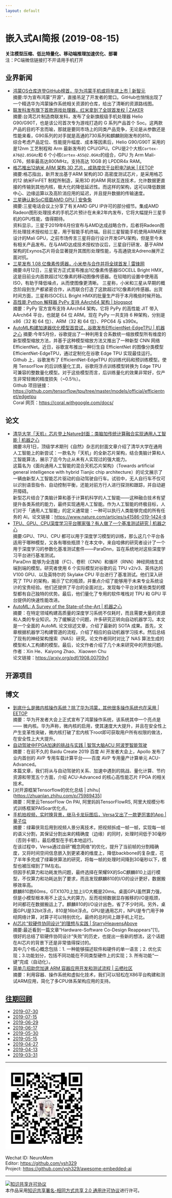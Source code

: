 ```yaml
---
layout: default
---
```


# 嵌入式AI简报 (2019-08-15)

**关注模型压缩、低比特量化、移动端推理加速优化、部署**  
<font>注：PC端微信链接打不开请用手机打开</font>


## 业界新闻 


- [鸿蒙OS仓库连登GitHub榜首，华为鸿蒙手机或将年底上市 | 新智元](https://mp.weixin.qq.com/s/N6CVzM1jlQXioaEvifN0Uw)  
摘要:华为宣布鸿蒙“开源”，直接吊足了开发者的胃口。GitHub也悄悄出现了一个精选华为鸿蒙操作系统相关资源的仓库，给出了清晰的资源路线图。  
- [联发科发布旗下首款游戏处理器，红米拿到了全球首发权 | ZAKER](http://www.myzaker.com/article/5d416bad8e9f097dca40e6d7/)  
摘要:台湾芯片制造商联发科，发布了全新旗舰级手机处理器 Helio G90/G90T，也是该公司首次专为游戏打造的 G 系列产品首个 Soc。这两款产品的目的不言而喻，那就是要同市场上的同类产品竞争，无论是从参数还是性能来看，G90系列的对手就是高通的730系列和麒麟刚刚发布的810。  
综合考虑产品定位、性能提升幅度、成本等因素后，Helio G90/G90T 采用的是12nm 工艺制程和 Arm 最新发布的 CPU/GPU。CPU是2个大核`Cortex-A76@2.05GHz`和 6 个小核`Cortex-A55@2.0GHz`的组合，GPU 为 Arm Mali-G76，频率最高达800MHz。支持高达 10GB 的 LPDDR4x RAM。  
- [格芯推出12纳米 ARM 架构 3D 芯片，成熟度优于台积电7纳米 | EETOP](https://mp.weixin.qq.com/s/RK82PXhW4-gXRecxMhusNg)  
摘要:格芯指出，新开发出基于ARM 架构的3D 高密度测试芯片，是采用格芯的12 纳米FinFET 制程所制造，采用3D 的ARM 网状互连技术，允许数据更直接的传输到其他内核，极大化的降低延迟性。而这样的架构，这可以降低数据中心、边缘运算以及高阶消应用的延迟，并且提升数据的传输速度。
- [三星确认新SoC搭载AMD GPU | 安兔兔](https://mp.weixin.qq.com/s/zVWj0yT2S88nt5CpkTfgzQ)  
摘要:三星电话会议上分享了有关AMD GPU IP许可的部分细节。集成AMD Radeon图形处理技术的手机芯片预计在未来2年内发布，它将大幅提升三星手机的GPU性能，值得期待。  
资料显示，三星于2019年6月份宣布与AMD达成战略合作，后者将Radeon图形处理技术授权给三星，用于智能手机终端。目前三星智能手机使用ARM研发设计的Mali GPU，之前市场传言三星将自行设计开发GPU架构，但是至今未有相关产品发布。在与AMD达成技术授权协议后，三星自行研发、基于ARM架构的Exynos芯片将会显著提升其图形处理性能，与高通骁龙Adreno展开正面对抗。  
- [三星发布 1.08 亿像素传感器，小米参与合作并将全球首发 | 雷锋网](https://mp.weixin.qq.com/s/SeCyx8AP8aofjXR5Qx6AHw)  
摘要:8月12日，三星官方正式宣布推出1亿像素传感器ISOCELL Bright HMX，这是目前业内首款超过1亿像素的移动图像传感器。在较暗的设置中使用高ISO，有助于降低噪点，从而使图像更清晰。
三星称，小米和三星从早期的概念阶段到生产都紧密合作，从而联合打造了这款超过1亿像素的传感器。出货时间方面，三星称ISOCELL Bright HMX的批量生产将于本月晚些时候开始。  
- [高性能 Python 解释器 PyPy 支持 AArch64 架构 | blogspot](https://morepypy.blogspot.com/2019/07/pypy-jit-for-aarch64.html)  
摘要：PyPy 官方宣布支持 AArch64 架构，它将 PyPy 的高性能 JIT 带入 AArch64 平台，也就是 64 位 ARM。现在 PyPy 一共支持 6 种架构，分别是 x86（32 和 64 位）、ARM（32 和 64 位）、PPC64 与 s390x。  
- [AutoML构建加速器优化模型首尝试，谷歌发布EfficientNet-EdgeTPU | 机器之心](https://mp.weixin.qq.com/s/1zXN5gYC1-XQ6thZi7ADRg)
摘要:今年5月份，谷歌提出了一种利用复合系数统一缩放模型所有维度的新型模型缩放方法，并基于这种模型缩放方法又推出了一种新型 CNN 网络 EfficientNet。近日，谷歌宣布推出一种衍生自 EfficientNet 的图像分类模型 EfficientNet-EdgeTPU，通过定制化在谷歌 Edge TPU 实现最佳运行。  
Github 上，谷歌发布了 EfficientNet-EdgeTPU 的训练代码和预训练模型。使用 TensorFlow 的后训练量化工具，谷歌将浮点训练模型转换为 Edge TPU 可兼容的整数量化模型。对于这些模型而言，后训练量化的效果非常好，仅产生非常轻微的精度损失（~0.5％）。  
Github 项目链接：https://github.com/tensorflow/tpu/tree/master/models/official/efficientnet/edgetpu  
Coral 网页：https://coral.withgoogle.com/docs/  

## 论文

- [清华大学「天机」芯片登上Nature封面：类脑加传统计算融合实现通用人工智能 | 机器之心](https://mp.weixin.qq.com/s/dEFG9VhkVc0i6fYc-B6tiA)  
摘要:8月1日，顶级学术期刊《自然》杂志的封面文章介绍了清华大学在通用人工智能上的新尝试：一款名为「天机」的全新芯片架构，结合类脑计算和人工智能算法，展示了迄今为止从未有人实现过的强大能力。  
这篇名为《面向通用人工智能的混合天机芯片架构》（Towards artificial general intelligence with hybrid Tianjic chip architecture）的论文展示了一辆由新型人工智能芯片驱动的自动驾驶自行车。试验中，无人自行车不仅可以识别语音指令、自动控制平衡，还能对前方行人进行探测和跟踪，并自动避开障碍。  
新型芯片结合了类脑计算和基于计算机科学的人工智能——这种融合技术有望提升各类系统的能力，最终实现通用人工智能。作为人工智能的终极目标，人们对于「通用人工智能」的定义通常是：一种可以执行人类能够完成的所有任务的 AI。论文链接：https://www.nature.com/articles/s41586-019-1424-8  
- [TPU、GPU、CPU深度学习平台哪家强？有人做了一个基准测试研究 | 机器之心](https://mp.weixin.qq.com/s/HRhgqIDqs3wTXuUfr59yYQ)  
摘要:GPU、TPU、CPU 都可以用于深度学习模型的训练，那么这几个平台各适用于哪种模型，又各有哪些瓶颈？在本文中，来自哈佛的研究者设计了一个用于深度学习的参数化基准测试套件——ParaDnn，旨在系统地对这些深度学习平台进行基准测试。  
ParaDnn 能够为全连接（FC）、卷积（CNN）和循环（RNN）神经网络生成端到端的模型。研究者使用 6 个实际模型对谷歌的云 TPU v2/v3、英伟达的 V100 GPU、以及英特尔的 Skylake CPU 平台进行了基准测试。他们深入研究了 TPU 的架构，揭示了它的瓶颈，并重点介绍了能够用于未来专业系统设计的宝贵经验。他们还提供了平台的全面对比，发现每个平台对某些类型的模型都有自己独特的优势。最后，他们量化了专用的软件堆栈对 TPU 和 GPU 平台提供的快速性能改进。  
- [AutoML: A Survey of the State-of-the-Art | 机器之心](https://mp.weixin.qq.com/s/ez3W9Gk1xQuP1r38cTm09A)   
摘要：在特定领域构建高质量的深度学习系统不仅耗时，而且需要大量的资源和人类的专业知识。为了缓解这个问题，许多研究正转向自动机器学习。本文是一个全面的 AutoML 论文综述文章，介绍了最新的 SOTA 成果。首先，文章根据机器学习构建管道的流程，介绍了相应的自动机器学习技术。然后总结了现有的神经架构搜索（NAS）研究。论文作者同时对比了 NAS 算法生成的模型和人工构建的模型。最后，论文作者介绍了几个未来研究中的开放问题。作者：Xin He、Kaiyong Zhao、Xiaowen Chu  
论文链接：https://arxiv.org/pdf/1908.00709v1  


## 开源项目


## 博文


- [到底什么是微内核操作系统？除了华为鸿蒙，其他很多操作系统也在采用 | EETOP](https://mp.weixin.qq.com/s/-e4ueSlAMpkuUgBWEeyRSw)  
摘要：华为开发者大会上正式宣布了鸿蒙操作系统，该系统其中一个亮点是 —— 微内核。华为声称，微内核的启用，使其速度大大提升，并且在安全性上产生变革性突破，微内核打破了宏内核下root即可获取用户所有权限的做法，在安全性上大大提升。  
- [自动驾驶中FPGA加速的挑战与实践 | 智驾大脑ACU 阿波罗智能驾驶](https://mp.weixin.qq.com/s/Xp-mJHkEjE5AYlleIIO8nw)  
摘要：在前不久的 Baidu Create 2019 百度 AI 开发者大会上，Apollo 发布了业内首创的 AVP 专用车载计算平台——百度 AVP 专用量产计算单元 ACU-Advanced。   
本篇文章，我们将从与自动驾驶的关系、加速中遇到的挑战、量化计算、节约资源和带宽五个方面，介绍 ACU-Advanced 的核心高性能芯片 FPGA 的相关技术。    
- [对开源框架Tensorflow的优化总结 | zhihu](https://zhuanlan.zhihu.com/p/75989435]   
摘要：阿里云TensorFlow On PAI, 阿里妈妈TensorFlowRS, 阿里大规模分布式训练框架PAISoar优化点。  
- [手机拍视频，实时换背景，继马卡龙玩图后，Versa又出了一款更厉害的App | 量子位](https://mp.weixin.qq.com/s/ELW65ParTN2lZRP1cap9_A)  
摘要：绿幕侠背后用到视频人景分离技术，把视频拆成一帧一帧，实现每一帧的语义分割，其保证分割出来的精确度（边缘）的同时，处理时间低于30毫秒（否则卡顿）。最后模型在手机本地运行。  
在该过程中，Versa通过自研“概念网络”的优化，提升了当前帧的分割精确度，又将时间空间信息嵌入到更紧凑的维度上，降低backbone的复杂度，花了半年多完成了绿幕侠算法的研究，将每一帧的处理时间降到30毫秒以下，模型也被压缩到了1M左右。  
但因手机算力和功耗发热问题，最终选择在荣耀9X的SoC麒麟810上运行模型，不仅算力和功耗达到了要求，而且发现麒麟810的I/O的设计更好，数据搬移效率高。  
麒麟810跑60ms，GTX1070上加上I/O大概是20ms。桌面GPU虽然算力强，但是小模型根本用不上这么大的算力，反而视频数据显存搬移的I/O是瓶颈，时间都花在数据搬运上了。麒麟810的I/O设计出色，省了不少时间。另外，桌面GPU是32bit浮点，810是16bit浮点。GPU是通用芯片，NPU是专门用于神经网络计算，对算子可以特别优化。最终的总时间上跟手机上可比。 
- [AI芯片“软硬件协同设计”的理想与实践 | StarryHeavensAbove](https://mp.weixin.qq.com/s/Bx-9eYkIlay8f494XXDh-Q)  
摘要:最近看到一篇文章“Hardware-Software Co-Design Reappears”[1]，很好的总结了软硬件协同设计“失败”的历史，也提出一些新的想法，这个话题在AI芯片的背景下还是非常值得探讨的。  
其中几个核心概念包括：1. 一种能够描述软件和硬件的单一语言；2. 优化实现；3.功能划分，包括不同功能在不同类型硬件上的实现；3. 所有功能“一键”完成（自动化）。   
- [简单几招助您加速 ARM 容器应用开发和测试流程 | 云栖社区](https://mp.weixin.qq.com/s/VlclUdR3yDpr2-Lyo1fagA)  
摘要：利用容器、操作系统和虚拟化技术，我们可以轻松在X86平台构建和测试ARM应用，简化了多CPU体系架构应用的支持。

## [往期回顾](https://github.com/ysh329/awesome-embedded-ai)

- [2019-07-30](https://github.com/ysh329/awesome-embedded-ai/blob/master/embedded-ai-report/2019-07-30.md)
- [2019-07-15](https://github.com/ysh329/awesome-embedded-ai/blob/master/embedded-ai-report/2019-07-15.md)
- [2019-06-29](https://github.com/ysh329/awesome-embedded-ai/blob/master/embedded-ai-report/2019-06-29.md)
- [2019-06-17](https://github.com/ysh329/awesome-embedded-ai/blob/master/embedded-ai-report/2019-06-17.md)
- [2019-05-30](https://github.com/ysh329/awesome-embedded-ai/blob/master/embedded-ai-report/2019-05-30.md)  
- [2019-05-15](https://github.com/ysh329/awesome-embedded-ai/blob/master/embedded-ai-report/2019-05-15.md)  
- [2019-04-27](https://github.com/ysh329/awesome-embedded-ai/blob/master/embedded-ai-report/2019-04-27.md)  
- [2019-04-13](https://github.com/ysh329/awesome-embedded-ai/blob/master/embedded-ai-report/2019-04-13.md)  
- [2019-03-31](https://github.com/ysh329/awesome-embedded-ai/blob/master/embedded-ai-report/2019-03-31.md)  

----

![wechat_qrcode](../wechat_qrcode.jpg)

Wechat ID: NeuroMem  
Editor: https://github.com/ysh329  
Project: https://github.com/ysh329/awesome-embedded-ai  

----

<a rel="license" href="http://creativecommons.org/licenses/by-sa/2.0/"><img alt="知识共享许可协议" style="border-width:0" src="https://i.creativecommons.org/l/by-sa/2.0/88x31.png" /></a><br />本作品采用<a rel="license" href="http://creativecommons.org/licenses/by-sa/2.0/">知识共享署名-相同方式共享 2.0 通用许可协议</a>进行许可。
